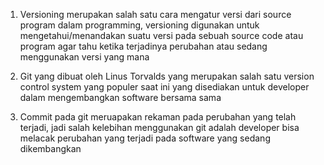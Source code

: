 1. Versioning merupakan salah satu cara mengatur versi dari source program dalam programming, versioning digunakan untuk mengetahui/menandakan suatu versi pada sebuah source code atau program agar tahu ketika terjadinya perubahan  atau sedang menggunakan versi yang mana

2. Git yang dibuat oleh Linus Torvalds yang merupakan salah satu version control system yang populer saat ini yang disediakan untuk developer dalam mengembangkan software bersama sama

3. Commit pada git meruapakan rekaman pada perubahan yang telah terjadi, jadi salah kelebihan menggunakan git adalah developer bisa melacak perubahan yang terjadi pada software yang sedang dikembangkan
